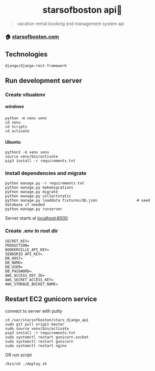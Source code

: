 <h1 align="center">starsofboston api👋</h1>

> vacation rental booking and management system api

### 🏠 [starsofboston.com](https://www.starsofboston.com)

## Technologies

```
django/django-rest-framework
```

## Run development server

### Create vitualenv

##### windows

```
python -m venv venv
cd venv
cd Scripts
cd activate
```

#### Ubuntu

```
python3 -m venv venv
source venv/bin/activate
pip3 install -r requirements.txt
```

### Install dependencies and migrate

```
python manage.py -r requirements.txt
python manage.py makemigrations
python manage.py migrate
python manage.py collectstatic
python manage.py loaddata fixtures/db.json                  # seed database if needed
python manage.py runserver
```

Server starts at [localhost:8000](http://localhost:8000)

### Create .env in root dir

```
SECRET_KEY=
PRODUCTION=
BOOKERVILLE_API_KEY=
SENDGRID_API_KEY=
DB_HOST=
DB_NAME=
DB_USER=
DB_PASSWORD=
AWS_ACCESS_KEY_ID=
AWS_SECRET_ACCESS_KEY=
AWS_STORAGE_BUCKET_NAME=
```

## Restart EC2 gunicorn service

connect to server with putty

```
cd /var/starsofboston/stars_django_api
sudo git pull origin master
sudo source venv/bin/activate
pip3 install -r requirements.txt
sudo systemctl restart gunicorn.socket
sudo systemctl restart gunicorn
sudo systemctl restart nginx
```

OR run script

```
/bin/sh ./deploy.sh
```
